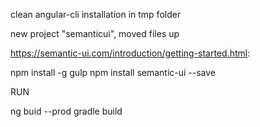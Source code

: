 clean angular-cli installation in tmp folder

new project "semanticui", moved files up

https://semantic-ui.com/introduction/getting-started.html:

npm install -g gulp
npm install semantic-ui --save

RUN

ng buid --prod
gradle build
